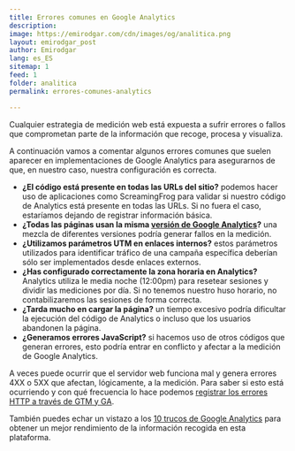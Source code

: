 ```yaml
---
title: Errores comunes en Google Analytics 
description: 
image: https://emirodgar.com/cdn/images/og/analitica.png
layout: emirodgar_post
author: Emirodgar
lang: es_ES
sitemap: 1
feed: 1
folder: analitica
permalink: errores-comunes-analytics

--- 
```


Cualquier estrategia de medición web está expuesta a sufrir errores o fallos que comprometan parte de la información que recoge, procesa y visualiza.

A continuación vamos a comentar algunos errores comunes que suelen aparecer en implementaciones de Google Analytics para asegurarnos de que, en nuestro caso, nuestra configuración es correcta.

- **¿El código está presente en todas las URLs del sitio?** podemos hacer uso de aplicaciones como ScreamingFrog para validar si nuestro código de Analytics está presente en todas las URLs. Si no fuera el caso, estaríamos dejando de registrar información básica.
- **¿Todas las páginas usan la misma [versión de Google Analytics](https://emirodgar.com/versiones-google-analytics)?** una mezcla de diferentes versiones podría generar fallos en la medición.
- **¿Utilizamos parámetros UTM en enlaces internos?** estos parámetros utilizados para identificar tráfico de una campaña específica deberían sólo ser implementados desde enlaces externos.
- **¿Has configurado correctamente la zona horaria en Analytics?** Analytics utiliza le media noche (12:00pm) para resetear sesiones y dividir las mediciones por día. Si no tenemos nuestro huso horario, no contabilizaremos las sesiones de forma correcta.
- **¿Tarda mucho en cargar la página?** un tiempo excesivo podría dificultar la ejecución del código de Analytics o incluso que los usuarios abandonen la página.
- **¿Generamos errores JavaScript?** si hacemos uso de otros códigos que generan errores, esto podría entrar en conflicto y afectar a la medición de Google Analytics.

A veces puede ocurrir que el servidor web funciona mal y genera errores 4XX o 5XX que afectan, lógicamente, a la medición. Para saber si esto está ocurriendo y con qué frecuencia lo hace podemos [registrar los errores HTTP a través de GTM y GA](https://emirodgar.com/registrar-errores-web-con-google-analytics-tag-manager).

También puedes echar un vistazo a los [10 trucos de Google Analytics](https://emirodgar.com/trucos-google-analytics) para obtener un mejor rendimiento de la información recogida en esta plataforma.
<!--stackedit_data:
eyJoaXN0b3J5IjpbLTU0NDAwMDc3MCwtMzA4OTMxMzM2XX0=
-->